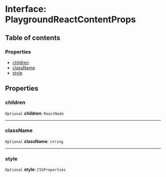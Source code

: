 # Interface: PlaygroundReactContentProps

## Table of contents

### Properties

* [children](/auto-docs/playground-react/interfaces/PlaygroundReactContentProps.md#children)
* [className](/auto-docs/playground-react/interfaces/PlaygroundReactContentProps.md#classname)
* [style](/auto-docs/playground-react/interfaces/PlaygroundReactContentProps.md#style)

## Properties

### children

`Optional` **children**: `ReactNode`

***

### className

`Optional` **className**: `string`

***

### style

`Optional` **style**: `CSSProperties`
